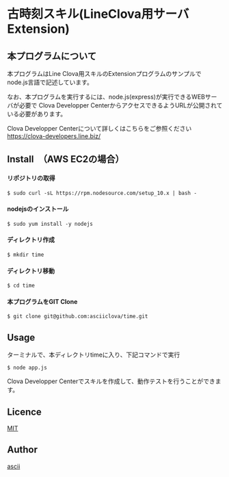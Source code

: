 古時刻スキル(LineClova用サーバExtension)
====

## 本プログラムについて
本プログラムはLine Clova用スキルのExtensionプログラムのサンプルで
node.js言語で記述しています。

なお、本プログラムを実行するには、node.js(express)が実行できるWEBサーバが必要で
Clova Developper CenterからアクセスできるようURLが公開されている必要があります。

Clova Developper Centerについて詳しくはこちらをご参照ください
https://clova-developers.line.biz/

## Install　（AWS EC2の場合）
#### リポジトリの取得
`$ sudo curl -sL https://rpm.nodesource.com/setup_10.x | bash -`

#### nodejsのインストール

`$ sudo yum install -y nodejs`

#### ディレクトリ作成
`$ mkdir time`

#### ディレクトリ移動
`$ cd time`

#### 本プログラムをGIT Clone

`$ git clone git@github.com:asciiclova/time.git`

## Usage

ターミナルで、本ディレクトリtimeに入り、下記コマンドで実行

`$ node app.js`

Clova Developper Centerでスキルを作成して、動作テストを行うことができます。

## Licence

[MIT](https://github.com/ascii/tool/blob/master/LICENCE)

## Author

[ascii](https://github.com/ascii)
